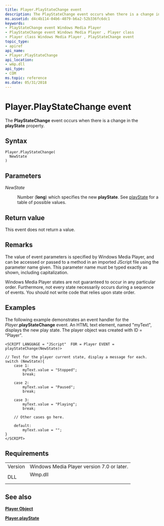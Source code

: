 ```yaml
---
title: Player.PlayStateChange event
description: The PlayStateChange event occurs when there is a change in the playState property.
ms.assetid: d4c4b114-04b6-4079-b6a2-52b336fc6dc1
keywords:
- PlayStateChange event Windows Media Player
- PlayStateChange event Windows Media Player , Player class
- Player class Windows Media Player , PlayStateChange event
topic_type:
- apiref
api_name:
- Player.PlayStateChange
api_location:
- wmp.dll
api_type:
- COM
ms.topic: reference
ms.date: 05/31/2018
---
```


# Player.PlayStateChange event

The **PlayStateChange** event occurs when there is a change in the **playState** property.

## Syntax


```JScript
Player.PlayStateChange(
  NewState
)
```



## Parameters

<dl> <dt>

*NewState* 
</dt> <dd>

Number (**long**) which specifies the new **playState**. See [playState](player-playstate.md) for a table of possible values.

</dd> </dl>

## Return value

This event does not return a value.

## Remarks

The value of event parameters is specified by Windows Media Player, and can be accessed or passed to a method in an imported JScript file using the parameter name given. This parameter name must be typed exactly as shown, including capitalization.

Windows Media Player states are not guaranteed to occur in any particular order. Furthermore, not every state necessarily occurs during a sequence of events. You should not write code that relies upon state order.

## Examples

The following example demonstrates an event handler for the *Player*.**playStateChange** event. An HTML text element, named "myText", displays the new play state. The player object was created with ID = "Player".


```JScript
<SCRIPT LANGUAGE = "JScript"  FOR = Player EVENT = playStateChange(NewState)>

// Test for the player current state, display a message for each.
switch (NewState){
    case 1:
        myText.value = "Stopped";
        break;

    case 2:
        myText.value = "Paused";
        break;

    case 3:
        myText.value = "Playing";
        break;

    // Other cases go here.

    default:
        myText.value = "";
}
</SCRIPT>
```



## Requirements



|                    |                                                                                    |
|--------------------|------------------------------------------------------------------------------------|
| Version<br/> | Windows Media Player version 7.0 or later.<br/>                              |
| DLL<br/>     | <dl> <dt>Wmp.dll</dt> </dl> |



## See also

<dl> <dt>

[**Player Object**](player-object.md)
</dt> <dt>

[**Player.playState**](player-playstate.md)
</dt> </dl>

 

 





